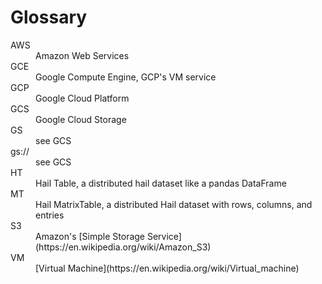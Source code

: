 # Glossary

<dl>
<dt>AWS</dt>
<dd>
Amazon Web Services
</dd>
<dt>GCE</dt>
<dd>
Google Compute Engine, GCP's VM service
</dd>
<dt>GCP</dt>
<dd>
Google Cloud Platform
</dd>
<dt>GCS</dt>
<dd>
Google Cloud Storage
</dd>
<dt>GS</dt>
<dd>
see GCS
</dd>
<dt>gs://</dt>
<dd>
see GCS
</dd>
<dt>HT</dt>
<dd>
Hail Table, a distributed hail dataset like a pandas DataFrame
</dd>
<dt>MT</dt>
<dd>
Hail MatrixTable, a distributed Hail dataset with rows, columns, and entries
</dd>
<dt>S3</dt>
<dd>
Amazon's [Simple Storage Service](https://en.wikipedia.org/wiki/Amazon_S3)
</dd>
<dt>VM</dt>
<dd>
[Virtual Machine](https://en.wikipedia.org/wiki/Virtual_machine)
</dd>
</dl>
